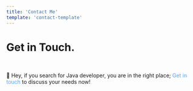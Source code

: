 ```yaml
---
title: 'Contact Me'
template: 'contact-template'
---
```


# Get in Touch.

</br>
<p>
    👋 Hey, if you search for Java developer, you are in the right place;
    <a href="mailto:miliari.adnane@gmail.com" target="_blank" style="color:#54a3fc;text-decoration:none;">
        Get in touch
    </a>
    to discuss your needs now!
<br />
</p>
